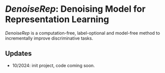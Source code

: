 # _DenoiseRep_: Denoising Model for Representation Learning

_DenoiseRep_ is a computation-free, label-optional and model-free method to incrementally improve discriminative tasks. 

## Updates

- 10/2024: init project, code coming soon.
